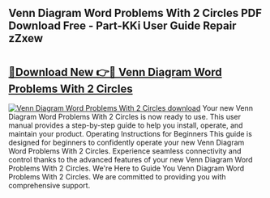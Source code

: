 ## Venn Diagram Word Problems With 2 Circles PDF Download Free - Part-KKi User Guide Repair zZxew

# <h2><a href="http://dfu577x.blite.top/?on=Venn+Diagram+Word+Problems+With+2+Circles">🔗Download New 👉🔴 Venn Diagram Word Problems With 2 Circles</a></h2>

[![Venn Diagram Word Problems With 2 Circles download](https://i.imgur.com/lujVjoI.png)](http://dfu577x.blite.top/?on=Venn+Diagram+Word+Problems+With+2+Circles)
Your new Venn Diagram Word Problems With 2 Circles is now ready to use. This user manual provides a step-by-step guide to help you install, operate, and maintain your product. Operating Instructions for Beginners This guide is designed for beginners to confidently operate your new Venn Diagram Word Problems With 2 Circles. Experience seamless connectivity and control thanks to the advanced features of your new Venn Diagram Word Problems With 2 Circles. We're Here to Guide You Venn Diagram Word Problems With 2 Circles. We are committed to providing you with comprehensive support.
